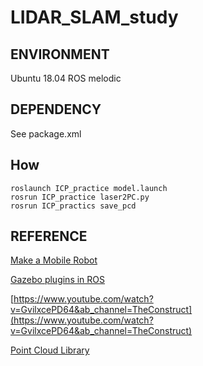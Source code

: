 # LIDAR_SLAM_study
ENVIRONMENT
-----
Ubuntu 18.04
ROS melodic

DEPENDENCY
-------------
See package.xml

How
-------
~~~
roslaunch ICP_practice model.launch
rosrun ICP_practice laser2PC.py
rosrun ICP_practics save_pcd
~~~
REFERENCE
-------------
[Make a Mobile Robot](http://gazebosim.org/tutorials/?tut=build_robot)

[Gazebo plugins in ROS](http://gazebosim.org/tutorials?tut=ros_gzplugins)

[https://www.youtube.com/watch?v=GvilxcePD64&ab_channel=TheConstruct](https://www.youtube.com/watch?v=GvilxcePD64&ab_channel=TheConstruct)

[Point Cloud Library](https://pcl.readthedocs.io/projects/tutorials/en/latest/index.html)

